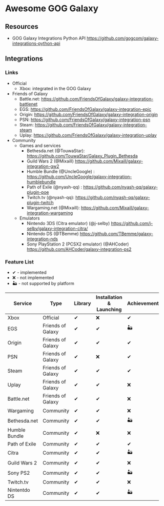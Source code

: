# Awesome GOG Galaxy

## Resources

* GOG Galaxy Integrations Python API https://github.com/gogcom/galaxy-integrations-python-api

## Integrations

### Links

* Official
   * Xbox: integrated in the GOG Galaxy
* Friends of Galaxy
   * Battle.net: https://github.com/FriendsOfGalaxy/galaxy-integration-battlenet
   * EGS: https://github.com/FriendsOfGalaxy/galaxy-integration-epic
   * Origin: https://github.com/FriendsOfGalaxy/galaxy-integration-origin
   * PSN: https://github.com/FriendsOfGalaxy/galaxy-integration-psn
   * Steam: https://github.com/FriendsOfGalaxy/galaxy-integration-steam
   * Uplay: https://github.com/FriendsOfGalaxy/galaxy-integration-uplay
* Community
   * Games and services
      * Bethesda.net (@TouwaStar): https://github.com/TouwaStar/Galaxy_Plugin_Bethesda
      * Guild Wars 2 (@Mixaill) https://github.com/Mixaill/galaxy-integration-gw2
      * Humble Bundle (@UncleGoogle) : https://github.com/UncleGoogle/galaxy-integration-humblebundle   
      * Path of Exile (@nyash-qq) : https://github.com/nyash-qq/galaxy-plugin-poe
      * Twitch.tv (@nyash-qq): https://github.com/nyash-qq/galaxy-plugin-twitch
      * Wargaming.net (@Mixaill): https://github.com/Mixaill/galaxy-integration-wargaming   
   * Emulators
      * Nintendo 3DS (Citra emulator) (@j-selby) https://github.com/j-selby/galaxy-integration-citra/
      * Nintendo DS (@TBemme) https://github.com/TBemme/galaxy-integration-nds
      * Sony PlayStation 2 (PCSX2 emulator) (@AHCoder) https://github.com/AHCoder/galaxy-integration-ps2
   

### Feature List

* ✔ - implemented
* ❌ - not implemented
* 🏜️ - not supported by platform

Service       | Type                | Library  | Installation & Launching | Achievements | Game Time | Friends Recommendations |
------------- | ------------------- |--------- | ------------------------ | ------------ | --------- | ----------------------- |
Xbox          | Official            | ✔        | ❌                      | ✔           | ✔         | ✔                     |
EGS           | Friends of Galaxy   | ✔        | ✔                       | 🏜️          | ❌        | ✔                     |
Origin        | Friends of Galaxy   | ✔        | ✔                       | ✔           | ✔         | ✔                     |
PSN           | Friends of Galaxy   | ✔        | ❌                      | ✔           | ❌        | ✔                     |
Steam         | Friends of Galaxy   | ✔        | ✔                       | ✔           | ✔         | ✔                     |
Uplay         | Friends of Galaxy   | ✔        | ✔                       | ❌          | ✔         | ✔                     |
Battle.net    | Friends of Galaxy   | ✔        | ✔                       | ❌          | ❌        | ✔                     |
Wargaming     | Community           | ✔        | ✔                       | ❌          | 🏜️        | ✔                     |
Bethesda.net  | Community           | ✔        | ✔                       | 🏜️          | 🏜️        | 🏜️                    |
Humble Bundle | Community           | ✔        | ❌                      | ❌          | ❌        | ❌                    |
Path of Exile | Community           | ✔        | ✔                       | ✔           | ❌        | ❌                    |
Citra         | Community           | ✔        | ✔                       | 🏜️          | ❌        | 🏜️                    |
Guild Wars 2  | Community           | ✔        | ✔                       | ❌          | ✔         | 🏜️                    |
Sony PS2      | Community           | ✔        | ✔                       | 🏜️          | ❌        | 🏜️                    |
Twitch.tv     | Community           | ✔        | ✔                       | ❌          | ❌        | ❌                    |
Nintentdo DS  | Community           | ✔        | ✔                       | 🏜️          | ❌        | 🏜️                    |
